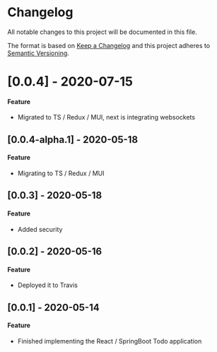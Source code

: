 # Changelog
All notable changes to this project will be documented in this file.

The format is based on [Keep a Changelog](http://keepachangelog.com/en/1.0.0/)
and this project adheres to [Semantic Versioning](http://semver.org/spec/v2.0.0.html).
# [0.0.4] - 2020-07-15
#### Feature
* Migrated to TS / Redux / MUI, next is integrating websockets

## [0.0.4-alpha.1] - 2020-05-18
#### Feature
* Migrating to TS / Redux / MUI

## [0.0.3] - 2020-05-18
#### Feature
* Added security

## [0.0.2] - 2020-05-16
#### Feature
* Deployed it to Travis

## [0.0.1] - 2020-05-14
#### Feature
* Finished implementing the React / SpringBoot Todo application
